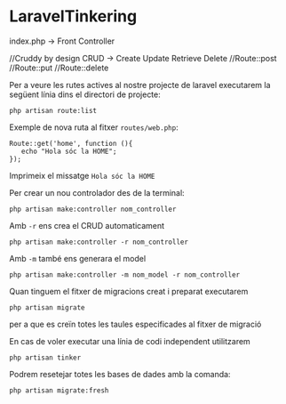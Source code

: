 # LaravelTinkering

index.php -> Front Controller


//Cruddy by design CRUD -> Create Update Retrieve Delete
//Route::post
//Route::put
//Route::delete

Per a veure les rutes actives al nostre projecte de laravel executarem la següent línia dins el directori de projecte:

    php artisan route:list

Exemple de nova ruta al fitxer ``routes/web.php``:
    
    Route::get('home', function (){
       echo "Hola sóc la HOME";
    });
    
Imprimeix el missatge ``Hola sóc la HOME``


Per crear un nou controlador des de la terminal:

    php artisan make:controller nom_controller
    
Amb ``-r`` ens crea el CRUD automaticament

    php artisan make:controller -r nom_controller
   
Amb ``-m`` també ens generara el model

    php artisan make:controller -m nom_model -r nom_controller
    
Quan tinguem el fitxer de migracions creat i preparat executarem 

    php artisan migrate

per a que es creïn totes les taules especificades al fitxer de migració

En cas de voler executar una línia de codi independent utilitzarem

    php artisan tinker

Podrem resetejar totes les bases de dades amb la comanda:

    php artisan migrate:fresh